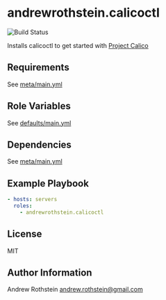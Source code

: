 andrewrothstein.calicoctl
=========
![Build Status](https://github.com/andrewrothstein/ansible-calicoctl/actions/workflows/build.yml/badge.svg)

Installs calicoctl to get started with [Project Calico](https://www.projectcalico.org/)

Requirements
------------

See [meta/main.yml](meta/main.yml)

Role Variables
--------------

See [defaults/main.yml](defaults/main.yml)

Dependencies
------------

See [meta/main.yml](meta/main.yml)

Example Playbook
----------------

```yml
- hosts: servers
  roles:
    - andrewrothstein.calicoctl
```

License
-------

MIT

Author Information
------------------

Andrew Rothstein <andrew.rothstein@gmail.com>
